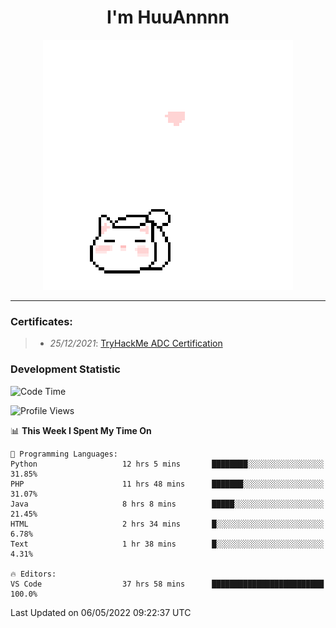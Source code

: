 <h1 align='center'>I'm HuuAnnnn</h1>
<p align="center">
 <img src="cat_intro.gif" />
</p>

___

### Certificates:
>- *25/12/2021*: [TryHackMe ADC Certification](https://tryhackme-certificates.s3-eu-west-1.amazonaws.com/THM-HKVVJOIWJA.png)


### Development Statistic

<!--START_SECTION:waka-->
![Code Time](http://img.shields.io/badge/Code%20Time-162%20hrs%2057%20mins-blue)

![Profile Views](http://img.shields.io/badge/Profile%20Views-1-blue)

📊 **This Week I Spent My Time On** 

```text
💬 Programming Languages: 
Python                   12 hrs 5 mins       ████████░░░░░░░░░░░░░░░░░   31.85% 
PHP                      11 hrs 48 mins      ███████░░░░░░░░░░░░░░░░░░   31.07% 
Java                     8 hrs 8 mins        █████░░░░░░░░░░░░░░░░░░░░   21.45% 
HTML                     2 hrs 34 mins       █░░░░░░░░░░░░░░░░░░░░░░░░   6.78% 
Text                     1 hr 38 mins        █░░░░░░░░░░░░░░░░░░░░░░░░   4.31%

🔥 Editors: 
VS Code                  37 hrs 58 mins      █████████████████████████   100.0%

```


 Last Updated on 06/05/2022 09:22:37 UTC
<!--END_SECTION:waka-->
